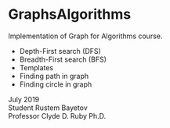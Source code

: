 # GraphsAlgorithms
Implementation of Graph for Algorithms course.
- Depth-First search (DFS)
- Breadth-First search (BFS)
- Templates
- Finding path in graph
- Finding circle in graph

July 2019<br/>
Student Rustem Bayetov<br/>
Professor Clyde D. Ruby Ph.D.
